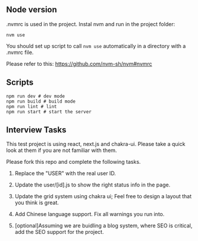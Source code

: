 ## Node version

.nvmrc is used in the project.
Instal nvm and run in the project folder:

```
nvm use
```

You should set up script to call `nvm use` automatically in a directory with a .nvmrc file.

Please refer to this:
https://github.com/nvm-sh/nvm#nvmrc

## Scripts

```
npm run dev # dev mode
npm run build # build mode
npm run lint # lint
npm run start # start the server
```

## Interview Tasks

This test project is using react, next.js and chakra-ui. Please take a quick look at them if you are not familiar with them.

Please fork this repo and complete the following tasks.

1. Replace the "USER" with the real user ID.

2. Update the user/[id].js to show the right status info in the page.

3. Update the grid system using chakra ui; Feel free to design a layout that you think is great.

4. Add Chinese language support. Fix all warnings you run into.

5. [optional]Assuming we are buidling a blog system, where SEO is critical, add the SEO support for the project.
